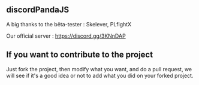 ## discordPandaJS

A big thanks to the bêta-tester :
Skelever, PLfightX

Our official server : https://discord.gg/3KNnDAP

## If you want to contribute to the project

Just fork the project, then modify what you want, and do a pull request, we will see if it's a good idea or not to add what you did on your forked project.
